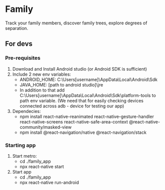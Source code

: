 # Family
Track your family members, discover family trees, explore degrees of separation.

## For devs

### Pre-requisites

1) Download and Install Android studio (or Android SDK is sufficient)
2) Include 2 new env variables:
    - ANDROID_HOME: C:\Users\[username]\AppData\Local\Android\Sdk
    - JAVA_HOME: [path to android studio]\jre
    - In addition to that add 
        C:\Users\[username]\AppData\Local\Android\Sdk\platform-tools
    to path env variable. (We need that for easily checking devices connected across adb - device for testing our app)
3) Dependecies:
    - npm install react-native-reanimated react-native-gesture-handler react-native-screens react-native-safe-area-context @react-native-community/masked-view
    - npm install @react-navigation/native @react-navigation/stack
    
### Starting app

1) Start metro:
    - cd ./family_app
    - npx react-native start
2) Start app
    - cd ./family_app
    - npx react-native run-android